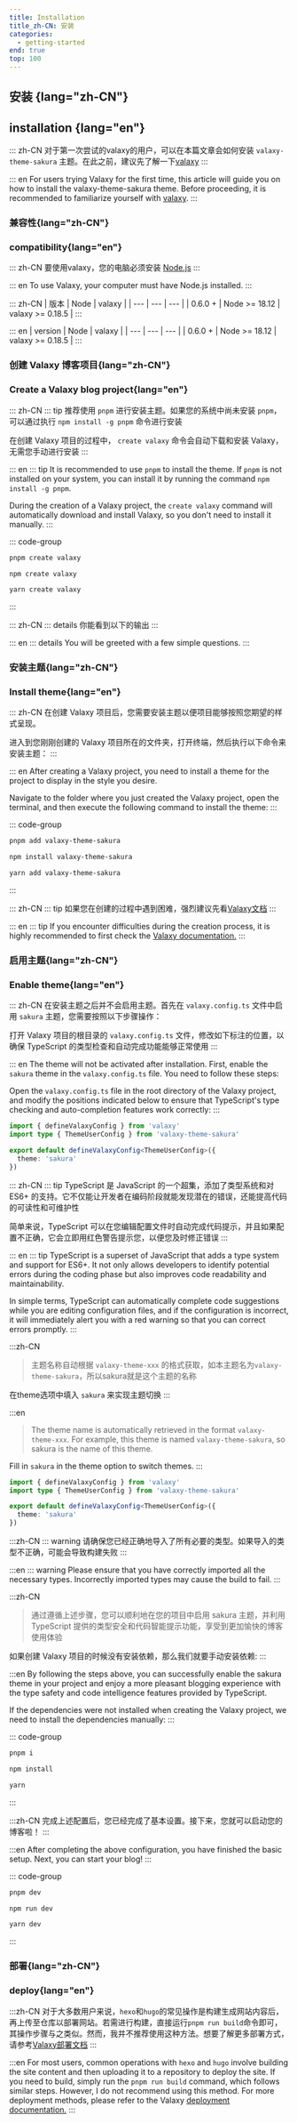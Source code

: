 ```yaml
---
title: Installation
title_zh-CN: 安装
categories:
  - getting-started
end: true
top: 100
---
```


## 安装 {lang="zh-CN"}

## installation {lang="en"}

::: zh-CN
对于第一次尝试的valaxy的用户，可以在本篇文章会如何安装 `valaxy-theme-sakura` 主题。在此之前，建议先了解一下[valaxy](https://valaxy.site/)
:::

::: en
For users trying Valaxy for the first time, this article will guide you on how to install the valaxy-theme-sakura theme. Before proceeding, it is recommended to familiarize yourself with [valaxy](https://valaxy.site/).
:::

### 兼容性{lang="zh-CN"}

### compatibility{lang="en"}

::: zh-CN
要使用valaxy，您的电脑必须安装 [Node.js](https://nodejs.org/)
:::

::: en
To use Valaxy, your computer must have Node.js installed.
:::

::: zh-CN
| 版本 | Node | valaxy |
| --- | --- | --- |
| 0.6.0 + | Node >= 18.12 | valaxy >= 0.18.5 |
:::

::: en
| version | Node | valaxy |
| --- | --- | --- |
| 0.6.0 + | Node >= 18.12 | valaxy >= 0.18.5 |
:::

### 创建 Valaxy 博客项目{lang="zh-CN"}

### Create a Valaxy blog project{lang="en"}

::: zh-CN
::: tip
推荐使用 `pnpm` 进行安装主题。如果您的系统中尚未安装 `pnpm`，可以通过执行 `npm install -g pnpm` 命令进行安装

在创建 Valaxy 项目的过程中， `create valaxy` 命令会自动下载和安装 Valaxy，无需您手动进行安装
:::

::: en
::: tip
It is recommended to use `pnpm` to install the theme. If `pnpm` is not installed on your system, you can install it by running the command `npm install -g pnpm`.

During the creation of a Valaxy project, the `create valaxy` command will automatically download and install Valaxy, so you don't need to install it manually.
:::

::: code-group

```bash [pnpm]
pnpm create valaxy
```

```bash [npm]
npm create valaxy
```

```bash [yarn]
yarn create valaxy
```

:::

::: zh-CN
::: details 你能看到以下的输出
<CreateValaxyTooltip />
:::

::: en
::: details You will be greeted with a few simple questions.
<CreateValaxyTooltip />
:::

### 安装主题{lang="zh-CN"}

### Install theme{lang="en"}

::: zh-CN
在创建 Valaxy 项目后，您需要安装主题以便项目能够按照您期望的样式呈现。

进入到您刚刚创建的 Valaxy 项目所在的文件夹，打开终端，然后执行以下命令来安装主题：
:::

::: en
After creating a Valaxy project, you need to install a theme for the project to display in the style you desire.

Navigate to the folder where you just created the Valaxy project, open the terminal, and then execute the following command to install the theme:
:::

::: code-group

```bash [pnpm]
pnpm add valaxy-theme-sakura
```

```bash [npm]
npm install valaxy-theme-sakura
```

```bash [yarn]
yarn add valaxy-theme-sakura
```

:::

::: zh-CN
::: tip
如果您在创建的过程中遇到困难，强烈建议先看[Valaxy文档](https://valaxy.site/guide/getting-started)
:::

::: en
::: tip
If you encounter difficulties during the creation process, it is highly recommended to first check the [Valaxy documentation.](https://valaxy.site/guide/getting-started)
:::

### 启用主题{lang="zh-CN"}

### Enable theme{lang="en"}

::: zh-CN
在安装主题之后并不会启用主题。首先在 `valaxy.config.ts` 文件中启用 `sakura` 主题，您需要按照以下步骤操作：

打开 Valaxy 项目的根目录的 `valaxy.config.ts` 文件，修改如下标注的位置，以确保 TypeScript 的类型检查和自动完成功能能够正常使用
:::

::: en
The theme will not be activated after installation. First, enable the `sakura` theme in the `valaxy.config.ts` file. You need to follow these steps:

Open the `valaxy.config.ts` file in the root directory of the Valaxy project, and modify the positions indicated below to ensure that TypeScript's type checking and auto-completion features work correctly:
:::

~~~ts {2-4}
import { defineValaxyConfig } from 'valaxy'
import type { ThemeUserConfig } from 'valaxy-theme-sakura'

export default defineValaxyConfig<ThemeUserConfig>({
  theme: 'sakura'
})
~~~

::: zh-CN
::: tip
TypeScript 是 JavaScript 的一个超集，添加了类型系统和对 ES6+ 的支持。它不仅能让开发者在编码阶段就能发现潜在的错误，还能提高代码的可读性和可维护性

简单来说，TypeScript 可以在您编辑配置文件时自动完成代码提示，并且如果配置不正确，它会立即用红色警告提示您，以便您及时修正错误
:::

::: en
::: tip
TypeScript is a superset of JavaScript that adds a type system and support for ES6+. It not only allows developers to identify potential errors during the coding phase but also improves code readability and maintainability.

In simple terms, TypeScript can automatically complete code suggestions while you are editing configuration files, and if the configuration is incorrect, it will immediately alert you with a red warning so that you can correct errors promptly.
:::

:::zh-CN
> 主题名称自动根据 `valaxy-theme-xxx` 的格式获取，如本主题名为`valaxy-theme-sakura`，所以sakura就是这个主题的名称

在theme选项中填入 `sakura` 来实现主题切换
:::

:::en
> The theme name is automatically retrieved in the format `valaxy-theme-xxx`. For example, this theme is named `valaxy-theme-sakura`, so sakura is the name of this theme.

Fill in `sakura` in the theme option to switch themes.
:::

~~~ts {5}
import { defineValaxyConfig } from 'valaxy'
import type { ThemeUserConfig } from 'valaxy-theme-sakura'

export default defineValaxyConfig<ThemeUserConfig>({
  theme: 'sakura'
})
~~~

:::zh-CN
::: warning
请确保您已经正确地导入了所有必要的类型。如果导入的类型不正确，可能会导致构建失败
:::

:::en
::: warning
Please ensure that you have correctly imported all the necessary types. Incorrectly imported types may cause the build to fail.
:::

:::zh-CN
> 通过遵循上述步骤，您可以顺利地在您的项目中启用 sakura 主题，并利用 TypeScript 提供的类型安全和代码智能提示功能，享受到更加愉快的博客使用体验

如果创建 Valaxy 项目的时候没有安装依赖，那么我们就要手动安装依赖:
:::

:::en
By following the steps above, you can successfully enable the sakura theme in your project and enjoy a more pleasant blogging experience with the type safety and code intelligence features provided by TypeScript.

If the dependencies were not installed when creating the Valaxy project, we need to install the dependencies manually:
:::

::: code-group

```bash [pnpm]
pnpm i
```

```bash [npm]
npm install
```

```bash [yarn]
yarn
```

:::

:::zh-CN
完成上述配置后，您已经完成了基本设置。接下来，您就可以启动您的博客啦！
:::

:::en
After completing the above configuration, you have finished the basic setup. Next, you can start your blog!
:::

::: code-group

```bash [pnpm]
pnpm dev
```

```bash [npm]
npm run dev
```

```bash [yarn]
yarn dev
```

:::

### 部署{lang="zh-CN"}

### deploy{lang="en"}

:::zh-CN
对于大多数用户来说，`hexo`和`hugo`的常见操作是构建生成网站内容后，再上传至仓库以部署网站。若需进行构建，直接运行`pnpm run build`命令即可，其操作步骤与之类似。然而，我并不推荐使用这种方法。想要了解更多部署方式，请参考[Valaxy部署文档](https://valaxy.site/guide/deploy)
:::

:::en
For most users, common operations with `hexo` and `hugo` involve building the site content and then uploading it to a repository to deploy the site. If you need to build, simply run the `pnpm run build` command, which follows similar steps. However, I do not recommend using this method. For more deployment methods, please refer to the Valaxy [deployment documentation.](https://valaxy.site/guide/deploy)
:::
